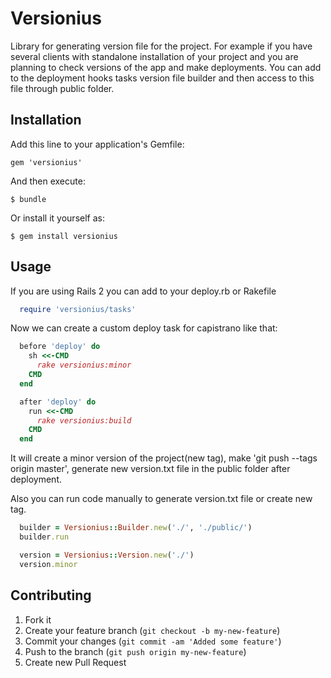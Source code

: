 # Versionius

Library for generating version file for the project. For example if you have
several clients with standalone installation of your project and you are
planning to check versions of the app and make deployments. You can add to the
deployment hooks tasks version file builder and then access to this file
through public folder.


## Installation

Add this line to your application's Gemfile:

    gem 'versionius'

And then execute:

    $ bundle

Or install it yourself as:

    $ gem install versionius

## Usage

If you are using Rails 2 you can add to your deploy.rb or Rakefile

```ruby
  require 'versionius/tasks'
```

Now we can create a custom deploy task for capistrano like that:

```ruby
  before 'deploy' do
    sh <<-CMD
      rake versionius:minor
    CMD
  end

  after 'deploy' do
    run <<-CMD
      rake versionius:build
    CMD
  end
```

It will create a minor version of the project(new tag), make 'git push --tags
origin master', generate new version.txt file in the public folder after
deployment.

Also you can run code manually to generate version.txt file or create new tag.

```ruby
  builder = Versionius::Builder.new('./', './public/')
  builder.run

  version = Versionius::Version.new('./')
  version.minor
```

## Contributing

1. Fork it
2. Create your feature branch (`git checkout -b my-new-feature`)
3. Commit your changes (`git commit -am 'Added some feature'`)
4. Push to the branch (`git push origin my-new-feature`)
5. Create new Pull Request
